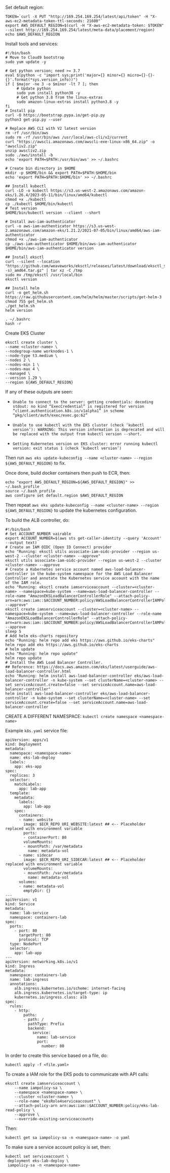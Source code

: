 Set default region:
```
TOKEN=`curl -X PUT "http://169.254.169.254/latest/api/token" -H "X-aws-ec2-metadata-token-ttl-seconds: 21600"`
export AWS_DEFAULT_REGION=$(curl -H "X-aws-ec2-metadata-token: $TOKEN" --silent http://169.254.169.254/latest/meta-data/placement/region)
echo $AWS_DEFAULT_REGION
```
Install tools and services:
```
#!/bin/bash
# Move to Cloud9 bootstrap
sudo yum update -y

# Get python version; need >= 3.7
eval $(python -c "import sys;print('major={} minor={} micro={}-{}-{}'.format(*sys.version_info))")
if [ $major -ne 3 -o $minor -lt 7 ]; then
     # Update python
     sudo yum install python38 -y
     # Get python 3.8 from the linux-extras
     sudo amazon-linux-extras install python3.8 -y
fi
# Install pip
curl -O https://bootstrap.pypa.io/get-pip.py
python3 get-pip.py --user

# Replace AWS CLI with V2 latest version
rm -rf /usr/bin/aws
sudo rm -rf /usr/bin/aws /usr/local/aws-cli/v2/current
curl "https://awscli.amazonaws.com/awscli-exe-linux-x86_64.zip" -o "awscliv2.zip"
unzip awscliv2.zip
sudo ./aws/install -b
echo 'export PATH=$PATH:/usr/bin/aws' >> ~/.bashrc

# Create bin directory in $HOME
mkdir -p $HOME/bin && export PATH=$PATH:$HOME/bin
echo 'export PATH=$PATH:$HOME/bin' >> ~/.bashrc

## Install kubectl
curl -LO -o kubectl https://s3.us-west-2.amazonaws.com/amazon-eks/1.26.4/2023-05-11/bin/linux/amd64/kubectl
chmod +x ./kubectl
cp ./kubectl $HOME/bin/kubectl
# Test version
$HOME/bin/kubectl version --client --short

# Install aws-iam-authenticator
curl -o aws-iam-authenticator https://s3.us-west-2.amazonaws.com/amazon-eks/1.21.2/2021-07-05/bin/linux/amd64/aws-iam-authenticator
chmod +x ./aws-iam-authenticator
cp ./aws-iam-authenticator $HOME/bin/aws-iam-authenticator
$HOME/bin/aws-iam-authenticator version

## Install eksctl
curl --silent --location "https://github.com/weaveworks/eksctl/releases/latest/download/eksctl_$(uname -s)_amd64.tar.gz" | tar xz -C /tmp
sudo mv /tmp/eksctl /usr/local/bin
eksctl version

## Install helm
curl -o get_helm.sh https://raw.githubusercontent.com/helm/helm/master/scripts/get-helm-3
chmod 755 get_helm.sh
./get_helm.sh
helm version

. ~/.bashrc
hash -r
```
Create EKS Cluster
```
eksctl create cluster \
--name <cluster-name> \
--nodegroup-name worknodes-1 \
--node-type t3.medium \
--nodes 2 \
--nodes-min 1 \
--nodes-max 4 \
--managed \
--version 1.29 \
--region ${AWS_DEFAULT_REGION}
```
If any of these outputs are seen:
- ```Unable to connect to the server: getting credentials: decoding stdout: no kind “ExecCredential” is registered for version “client.authentication.k8s.io/v1alpha1” in scheme “pkg/client/auth/exec/exec.go:62”```

- ```Unable to use kubectl with the EKS cluster (check ‘kubectl version’): WARNING: This version information is deprecated and will be replaced with the output from kubectl version --short.```

- ```Getting Kubernetes version on EKS cluster: error running kubectl version: exit status 1 (check ‘kubectl version’)```

Then run ```aws eks update-kubeconfig --name <cluster-name> --region ${AWS_DEFAULT_REGION}``` to fix.

Once done, build docker containers then push to ECR, then:

```
echo "export AWS_DEFAULT_REGION=${AWS_DEFAULT_REGION}" >> ~/.bash_profile
source ~/.bash_profile
aws configure set default.region $AWS_DEFAULT_REGION
```
Then repeat ```aws eks update-kubeconfig --name <cluster-name> --region ${AWS_DEFAULT_REGION}``` to update the kubernetes configuration.

To build the ALB controller, do:
```
#!/bin/bash
# Set ACCOUNT_NUMBER vairable
export ACCOUNT_NUMBER=$(aws sts get-caller-identity --query 'Account' --output text)
# Create an IAM OIDC (Open ID Connect) provider
echo "Running: eksctl utils associate-iam-oidc-provider --region us-west-2 --cluster <cluster-name> --approve"
eksctl utils associate-iam-oidc-provider --region us-west-2 --cluster <cluster-name> --approve
# Create a Kubernetes service account named aws-load-balancer-controller in the kube-system namespace for the AWS Load Balancer Controller and annotate the Kubernetes service account with the name of the IAM role.
echo "Running: eksctl create iamserviceaccount --cluster=<cluster-name> --namespace=kube-system --name=aws-load-balancer-controller --role-name "AmazonEKSLoadBalancerControllerRole" --attach-policy-arn=arn:aws:iam::$ACCOUNT_NUMBER:policy/AWSLoadBalancerControllerIAMPolicy --approve"
eksctl create iamserviceaccount --cluster=<cluster-name> --namespace=kube-system --name=aws-load-balancer-controller --role-name "AmazonEKSLoadBalancerControllerRole" --attach-policy-arn=arn:aws:iam::$ACCOUNT_NUMBER:policy/AWSLoadBalancerControllerIAMPolicy --approve
sleep 5
# Add helm eks-charts repository
echo "Running: helm repo add eks https://aws.github.io/eks-charts"
helm repo add eks https://aws.github.io/eks-charts
# helm update
echo "Running: helm repo update"
helm repo update
# Install the AWS Load Balancer Controller.
## Reference: https://docs.aws.amazon.com/eks/latest/userguide/aws-load-balancer-controller.html
echo "Running: helm install aws-load-balancer-controller eks/aws-load-balancer-controller -n kube-system --set clusterName=<cluster-name> --set serviceAccount.create=false --set serviceAccount.name=aws-load-balancer-controller"
helm install aws-load-balancer-controller eks/aws-load-balancer-controller -n kube-system --set clusterName=<cluster-name> --set serviceAccount.create=false --set serviceAccount.name=aws-load-balancer-controller
```

CREATE A DIFFERENT NAMESPACE: ```kubectl create namespace <namespace-name>```

Example ```k8s.yaml``` service file:
```
apiVersion: apps/v1
kind: Deployment
metadata:
  namespace: <namespace-name>
  name: eks-lab-deploy
  labels:
    app: eks-app
spec:
  replicas: 3
  selector:
    matchLabels:
      app: lab-app
  template:
    metadata:
      labels:
        app: lab-app
    spec:
      containers:
      - name: website
        image: $ECR_REPO_URI_WEBSITE:latest ## <-- Placeholder replaced with environment variable
        ports:
        - containerPort: 80
        volumeMounts:
        - mountPath: /var/metadata
          name: metadata-vol
      - name: sidecar
        image: $ECR_REPO_URI_SIDECAR:latest ## <-- Placeholder replaced with environment variable
        volumeMounts:
        - mountPath: /var/metadata
          name: metadata-vol
      volumes:
      - name: metadata-vol
        emptyDir: {}
---
apiVersion: v1
kind: Service
metadata:
  name: lab-service
  namespace: containers-lab
spec:
  ports:
    - port: 80
      targetPort: 80
      protocol: TCP
  type: NodePort
  selector:
    app: lab-app
---
apiVersion: networking.k8s.io/v1
kind: Ingress
metadata:
  namespace: containers-lab
  name: lab-ingress
  annotations:
    alb.ingress.kubernetes.io/scheme: internet-facing
    alb.ingress.kubernetes.io/target-type: ip
    kubernetes.io/ingress.class: alb
spec:
  rules:
    - http:
        paths:
        - path: /
          pathType: Prefix
          backend:
            service:
              name: lab-service
              port:
                number: 80
```

In order to create this service based on a file, do:
```
kubectl apply -f <file.yaml>
```

To create a IAM role for the EKS pods to communicate with API calls:
```
eksctl create iamserviceaccount \
    --name iampolicy-sa \
    --namespace <namespace-name> \
    --cluster <cluster-name> \
    --role-name "eksRole4serviceaccount" \
    --attach-policy-arn arn:aws:iam::$ACCOUNT_NUMBER:policy/eks-lab-read-policy \
    --approve \
    --override-existing-serviceaccounts
```
Then:
```
kubectl get sa iampolicy-sa -n <namespace-name> -o yaml
```
To make sure a service account policy is set, then:
```
kubectl set serviceaccount \
 deployment eks-lab-deploy \
 iampolicy-sa -n <namespace-name>
```